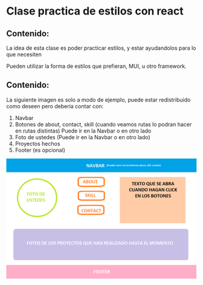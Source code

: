 # Clase practica de estilos con react

## Contenido:

La idea de esta clase es poder practicar estilos, y estar ayudandolos para lo que necesiten

Pueden utilizar la forma de estilos que prefieran, MUI, u otro framework.

## Contenido:
La siguiente imagen es solo a modo de ejemplo, puede estar redistribuido como deseen pero deberia contar con:
1. Navbar
2. Botones de about, contact, skill (cuando veamos rutas lo podran hacer en rutas distintas) Puede ir en la Navbar o en otro lado
3. Foto de ustedes (Puede ir en la Navbar o en otro lado)
4. Proyectos hechos
5. Footer (es opcional)

<img src="./Portfolio.png">
